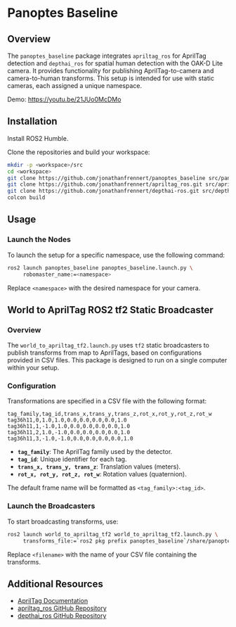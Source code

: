# Panoptes Baseline

## Overview

The `panoptes_baseline` package integrates `apriltag_ros` for AprilTag detection and `depthai_ros` for spatial human detection with the OAK-D Lite camera. It provides functionality for publishing AprilTag-to-camera and camera-to-human transforms. This setup is intended for use with static cameras, each assigned a unique namespace.

Demo: https://youtu.be/21JUo0McDMo

## Installation

Install ROS2 Humble.

Clone the repositories and build your workspace:

```sh
mkdir -p <workspace>/src
cd <workspace>
git clone https://github.com/jonathanfrennert/panoptes_baseline src/panoptes_baseline
git clone https://github.com/jonathanfrennert/apriltag_ros.git src/apriltag_ros
git clone https://github.com/jonathanfrennert/depthai-ros.git src/depthai-ros
colcon build
```

## Usage

### Launch the Nodes

To launch the setup for a specific namespace, use the following command:

```sh
ros2 launch panoptes_baseline panoptes_baseline.launch.py \
     robomaster_name:=<namespace>
```

Replace `<namespace>` with the desired namespace for your camera.

## World to AprilTag ROS2 tf2 Static Broadcaster

### Overview

The `world_to_apriltag_tf2.launch.py` uses `tf2` static broadcasters to publish transforms from map to AprilTags, based on configurations provided in CSV files. This package is designed to run on a single computer within your setup.

### Configuration

Transformations are specified in a CSV file with the following format:

```csv
tag_family,tag_id,trans_x,trans_y,trans_z,rot_x,rot_y,rot_z,rot_w
tag36h11,0,1.0,1.0,0.0,0.0,0.0,0.0,1.0
tag36h11,1,-1.0,1.0,0.0,0.0,0.0,0.0,1.0
tag36h11,2,1.0,-1.0,0.0,0.0,0.0,0.0,1.0
tag36h11,3,-1.0,-1.0,0.0,0.0,0.0,0.0,1.0
```

- **`tag_family`**: The AprilTag family used by the detector.
- **`tag_id`**: Unique identifier for each tag.
- **`trans_x, trans_y, trans_z`**: Translation values (meters).
- **`rot_x, rot_y, rot_z, rot_w`**: Rotation values (quaternion).

The default frame name will be formatted as `<tag_family>:<tag_id>`.

### Launch the Broadcasters

To start broadcasting transforms, use:

```sh
ros2 launch world_to_apriltag_tf2 world_to_apriltag_tf2.launch.py \
     transforms_file:=`ros2 pkg prefix panoptes_baseline`/share/panoptes_baseline/cfg/<filename>.csv
```

Replace `<filename>` with the name of your CSV file containing the transforms.

## Additional Resources

- [AprilTag Documentation](https://april.eecs.umich.edu/software/apriltag.html)
- [apriltag_ros GitHub Repository](https://github.com/jonathanfrennert/apriltag_ros)
- [depthai_ros GitHub Repository](https://github.com/jonathanfrennert/depthai-ros)
